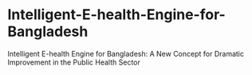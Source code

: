 # Intelligent-E-health-Engine-for-Bangladesh
Intelligent E-health Engine for Bangladesh: A New Concept for Dramatic Improvement in the Public Health Sector
